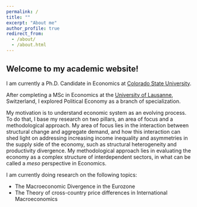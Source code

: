 ```yaml
---
permalink: /
title: ""
excerpt: "About me"
author_profile: true
redirect_from:
  - /about/
  - /about.html
---
```

## Welcome to my academic website!

I am currently a Ph.D. Candidate in Economics at [Colorado State University](https://www.colostate.edu/).

After completing a MSc in Economics at the [University of Lausanne](https://www.unil.ch/central/en/home.html), Switzerland, I explored Political Economy as a branch of specialization. 

My motivation is to understand economic system as an evolving process. To do that, I base my research on two pillars, an area of focus and a  methodological approach. My area of focus lies in the interaction between structural change and aggregate demand, and how this interaction can shed light on addressing increasing income inequality and asymmetries in the supply side of the economy, such as structural heterogeneity and productivity divergence. My methodological approach lies in evaluating the economy as a complex structure of interdependent sectors, in what can be called a *meso* perspective in Economics.

I am currently doing research on the following topics:

- The Macroeconomic Divergence in the Eurozone
- The Theory of cross-country price differences in International Macroeconomics
